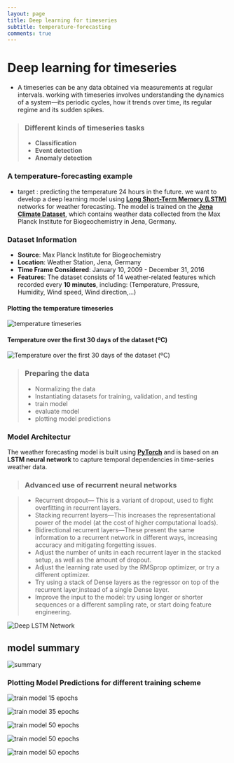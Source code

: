 ```yaml
---
layout: page
title: Deep learning for timeseries
subtitle: temperature-forecasting
comments: true
---
```



# Deep learning for timeseries
- A timeseries can be any data obtained via measurements at regular intervals. working with timeseries involves understanding the dynamics of a system—its periodic cycles, how it trends over time, its regular regime and its sudden spikes.

> ### Different kinds of timeseries tasks
>
> -  **Classification**
> -  **Event detection**
> -  **Anomaly detection**

### A temperature-forecasting example
- target : predicting the temperature 24 hours in the future. we want to develop a deep learning model using [**Long Short-Term Memory (LSTM)**](https://docs.pytorch.org/docs/stable/generated/torch.nn.LSTM.html) networks for weather forecasting. The model is trained on the [**Jena Climate Dataset**](https://www.bgc-jena.mpg.de/researchgroup/lee/data), which contains weather data collected from the Max Planck Institute for Biogeochemistry in Jena, Germany.


###  Dataset Information
- **Source**: Max Planck Institute for Biogeochemistry
- **Location**: Weather Station, Jena, Germany
- **Time Frame Considered**: January 10, 2009 - December 31, 2016
- **Features**: The dataset consists of 14 weather-related features which recorded every **10 minutes**, including:
  (Temperature, Pressure, Humidity, Wind speed, Wind direction,...)




#### Plotting the temperature timeseries

![temperature timeseries](/img/LSTM_model-summary.png)

#### Temperature over the first 30 days of the dataset (ºC)

![Temperature over the first 30 days of the dataset (ºC)](/img/trist-30-day-temperature.png)

> ### Preparing the data
>
> - Normalizing the data
> - Instantiating datasets for training, validation, and testing
> - train model
> - evaluate model
> - plotting model predictions


### Model Architectur
The weather forecasting model is built using [**PyTorch**](https://pytorch.org/) and is based on an **LSTM neural network** to capture temporal dependencies in time-series weather data.


> ### Advanced use of recurrent neural networks

> - Recurrent dropout— This is a variant of dropout, used to fight overfitting in recurrent layers.
> - Stacking recurrent layers—This increases the representational power of the model (at the cost of higher computational loads).
> - Bidirectional recurrent layers—These present the same information to a recurrent network in different ways, increasing accuracy and mitigating forgetting issues.
> - Adjust the number of units in each recurrent layer in the stacked setup, as well as the amount of dropout. 
> - Adjust the learning rate used by the RMSprop optimizer, or try a different optimizer.
> - Try using a stack of Dense layers as the regressor on top of the recurrent layer,instead of a single Dense layer.
> - Improve the input to the model: try using longer or shorter sequences or a different sampling rate, or start doing feature engineering.

![Deep LSTM Network ](/img/LSTM_model-summary.png)

## model summary

![summary](/img/LSTM_model-summary.png)


### Plotting Model Predictions for different training scheme 

![train model 15 epochs](/img/temperature_prediction_15_epoch.png "plotting for 24 hours/15_epochs")

![train model 35 epochs](/img/temperature_prediction_35_epoch.png "plotting for 24 hours/35_epochs")

![train model 50 epochs](/img/temperature_prediction_50_epoch.png "plotting for 24 hours/50_epochs")

![train model 50 epochs](/img/temperature_prediction_50_epoch_Over_Five_Day(120-h).png  "plotting for five day/50_epochs")

![train model 50 epochs](/img/temperature_prediction_two_months.png "plottiing for tow months/50_epochs")

